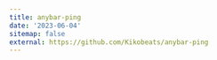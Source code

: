 ```yaml
---
title: anybar-ping
date: '2023-06-04'
sitemap: false
external: https://github.com/Kikobeats/anybar-ping
---
```

